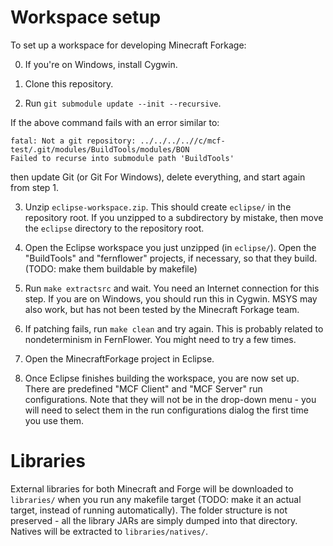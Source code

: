 Workspace setup
===============

To set up a workspace for developing Minecraft Forkage:

0. If you're on Windows, install Cygwin.

1. Clone this repository.

2. Run `git submodule update --init --recursive`.

  If the above command fails with an error similar to:

	fatal: Not a git repository: ../../../..//c/mcf-test/.git/modules/BuildTools/modules/BON
	Failed to recurse into submodule path 'BuildTools'

  then update Git (or Git For Windows), delete everything, and
  start again from step 1.

3. Unzip `eclipse-workspace.zip`. This should create `eclipse/` in the  repository root.
   If you unzipped to a subdirectory by mistake, then move the `eclipse` directory to the
   repository root.

4. Open the Eclipse workspace you just unzipped (in `eclipse/`). Open the "BuildTools"
   and "fernflower" projects, if necessary, so that they build. (TODO: make them buildable
   by makefile)

5. Run `make extractsrc` and wait. You need an Internet connection for this step.
   If you are on Windows, you should run this in Cygwin.
   MSYS may also work, but has not been tested by the Minecraft Forkage team.

6. If patching fails, run `make clean` and try again. This is probably related to
   nondeterminism in FernFlower. You might need to try a few times.

7. Open the MinecraftForkage project in Eclipse.

8. Once Eclipse finishes building the workspace, you are now set up.
   There are predefined "MCF Client" and "MCF Server" run configurations. Note that they
   will not be in the drop-down menu - you will need to select them in the run configurations
   dialog the first time you use them.



Libraries
=========

External libraries for both Minecraft and Forge will be downloaded to `libraries/` when you run
any makefile target (TODO: make it an actual target, instead of running automatically). The folder
structure is not preserved - all the library JARs are simply dumped into that directory.
Natives will be extracted to `libraries/natives/`.


